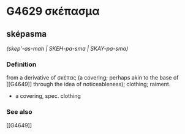 # G4629 σκέπασμα

## sképasma

_(skep'-as-mah | SKEH-pa-sma | SKAY-pa-sma)_

### Definition

from a derivative of σκέπας (a covering; perhaps akin to the base of [[G4649]] through the idea of noticeableness); clothing; raiment.

- a covering, spec. clothing

### See also

[[G4649]]

